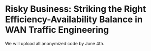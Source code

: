 # Risky Business: Striking the Right Efficiency-Availability Balance in WAN Traffic Engineering

We will upload all anonymized code by June 4th.

